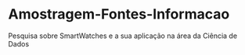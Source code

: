 # Amostragem-Fontes-Informacao
Pesquisa sobre SmartWatches e a sua aplicação na área da Ciência de Dados
